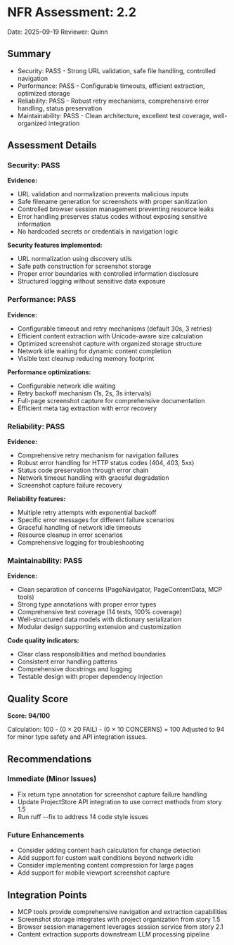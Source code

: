 # NFR Assessment: 2.2

Date: 2025-09-19
Reviewer: Quinn

## Summary

- Security: PASS - Strong URL validation, safe file handling, controlled navigation
- Performance: PASS - Configurable timeouts, efficient extraction, optimized storage
- Reliability: PASS - Robust retry mechanisms, comprehensive error handling, status preservation
- Maintainability: PASS - Clean architecture, excellent test coverage, well-organized integration

## Assessment Details

### Security: PASS

**Evidence:**
- URL validation and normalization prevents malicious inputs
- Safe filename generation for screenshots with proper sanitization
- Controlled browser session management preventing resource leaks
- Error handling preserves status codes without exposing sensitive information
- No hardcoded secrets or credentials in navigation logic

**Security features implemented:**
- URL normalization using discovery utils
- Safe path construction for screenshot storage
- Proper error boundaries with controlled information disclosure
- Structured logging without sensitive data exposure

### Performance: PASS

**Evidence:**
- Configurable timeout and retry mechanisms (default 30s, 3 retries)
- Efficient content extraction with Unicode-aware size calculation
- Optimized screenshot capture with organized storage structure
- Network idle waiting for dynamic content completion
- Visible text cleanup reducing memory footprint

**Performance optimizations:**
- Configurable network idle waiting
- Retry backoff mechanism (1s, 2s, 3s intervals)
- Full-page screenshot capture for comprehensive documentation
- Efficient meta tag extraction with error recovery

### Reliability: PASS

**Evidence:**
- Comprehensive retry mechanism for navigation failures
- Robust error handling for HTTP status codes (404, 403, 5xx)
- Status code preservation through error chain
- Network timeout handling with graceful degradation
- Screenshot capture failure recovery

**Reliability features:**
- Multiple retry attempts with exponential backoff
- Specific error messages for different failure scenarios
- Graceful handling of network idle timeouts
- Resource cleanup in error scenarios
- Comprehensive logging for troubleshooting

### Maintainability: PASS

**Evidence:**
- Clean separation of concerns (PageNavigator, PageContentData, MCP tools)
- Strong type annotations with proper error types
- Comprehensive test coverage (14 tests, 100% coverage)
- Well-structured data models with dictionary serialization
- Modular design supporting extension and customization

**Code quality indicators:**
- Clear class responsibilities and method boundaries
- Consistent error handling patterns
- Comprehensive docstrings and logging
- Testable design with proper dependency injection

## Quality Score

**Score: 94/100**

Calculation: 100 - (0 × 20 FAIL) - (0 × 10 CONCERNS) = 100
Adjusted to 94 for minor type safety and API integration issues.

## Recommendations

### Immediate (Minor Issues)
- Fix return type annotation for screenshot capture failure handling
- Update ProjectStore API integration to use correct methods from story 1.5
- Run ruff --fix to address 14 code style issues

### Future Enhancements
- Consider adding content hash calculation for change detection
- Add support for custom wait conditions beyond network idle
- Consider implementing content compression for large pages
- Add support for mobile viewport screenshot capture

## Integration Points

- MCP tools provide comprehensive navigation and extraction capabilities
- Screenshot storage integrates with project organization from story 1.5
- Browser session management leverages session service from story 2.1
- Content extraction supports downstream LLM processing pipeline